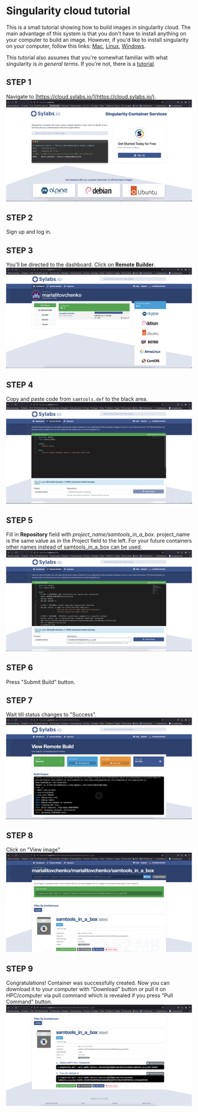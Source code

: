 # Singularity cloud tutorial
This is a small tutorial showing how to build images in singularity cloud. The main advantage of this system is that you don't have to install anything on your computer to build an image. However, if you'd like to install singularity on your computer, follow this links: [Mac](https://singularity.lbl.gov/install-mac), [Linux](https://singularity.lbl.gov/install-linux), [Windows](https://singularity.lbl.gov/install-windows).

This tutorial also assumes that you're somewhat familiar with what singularity is _in general terms_. If you're not, there is a [tutorial](https://singularity-tutorial.github.io/).

## STEP 1
Navigate to [https://cloud.sylabs.io/](https://cloud.sylabs.io/).
![login page](img/cloud_build_1.png)

## STEP 2
Sign up and log in.

## STEP 3
You'll be directed to the dashboard. Click on **Remote Builder**.
![dashboard](img/cloud_build_2.png)

## STEP 4
Copy and paste code from `samtools.def` to the black area.
![remote builder](img/cloud_build_3.png)

## STEP 5
Fill in **Repository** field with *project_name/samtools_in_a_box*. project_name is the same value as in the Project field to the left. For your future containers other names instead of samtools_in_a_box can be used.
![repository](img/cloud_build_4.png)

## STEP 6
Press "Submit Build" button.

## STEP 7
Wait till status changes to "Success".
![success](img/cloud_build_5.png)

## STEP 8
Click on "View image"
![view image](img/cloud_build_6.png)

## STEP 9
Congratulations! Container was successfully created. Now you can download it to your computer with "Download" button or pull it on HPC/computer via pull command which is revealed if you press "Pull Command" button.
![pull](img/cloud_build_7.png)